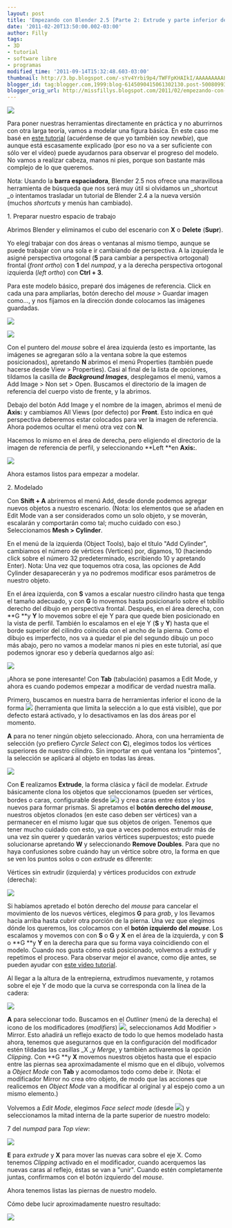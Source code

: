 ```yaml
---
layout: post
title: 'Empezando con Blender 2.5 [Parte 2: Extrude y parte inferior del modelo]'
date: '2011-02-20T13:50:00.002-03:00'
author: Filly
tags:
- 3D
- tutorial
- software libre
- programas
modified_time: '2011-09-14T15:32:48.603-03:00'
thumbnail: http://3.bp.blogspot.com/-sYv4Yrbi9p4/TWFFpKHAIkI/AAAAAAAAALM/C0u0TiRD0lg/s72-c/blender.png
blogger_id: tag:blogger.com,1999:blog-6145090415061302130.post-5008099346645009738
blogger_orig_url: http://missfillys.blogspot.com/2011/02/empezando-con-blender-25-parte-2.html
---
```


[![](http://3.bp.blogspot.com/-sYv4Yrbi9p4/TWFFpKHAIkI/AAAAAAAAALM/C0u0TiRD0lg/s320/blender.png)][0]

Para poner nuestras herramientas directamente en práctica y no aburrirnos con otra larga teoría, vamos a modelar
una figura básica. En este caso me basé en [este tutorial][1] (acuérdense de que yo también soy _newbie_), que aunque
está escasamente explicado (por eso no va a ser suficiente con sólo ver el vídeo) puede ayudarnos para observar el
progreso del modelo. No vamos a realizar cabeza, manos ni pies, porque son bastante más complejo de lo que queremos.  

Nota: Usando la **barra espaciadora**, Blender 2.5 nos ofrece una maravillosa herramienta de búsqueda que nos será muy
útil si olvidamos un _shortcut _o intentamos trasladar un tutorial de Blender 2.4 a la nueva versión (muchos _shortcuts_
y menús han cambiado).  

1\. Preparar nuestro espacio de trabajo

Abrimos Blender y eliminamos el cubo del escenario con **X** o **Delete** (**Supr**).

Yo elegí trabajar con dos áreas o ventanas al mismo tiempo, aunque se puede trabajar con una sola e ir cambiando de
perspectiva. A la izquierda le asigné perspectiva ortogonal (**5** para cambiar a perspectiva ortogonal) frontal
(_front ortho_) con **1** del _numpad_, y a la derecha perspectiva ortogonal izquierda (_left ortho_) con **Ctrl + 3**.

Para este modelo básico, preparé dos imágenes de referencia. Click en cada una para ampliarlas, botón derecho del
_mouse_ \> Guardar imagen como..., y nos fijamos en la dirección donde colocamos las imágenes guardadas.

[![](http://1.bp.blogspot.com/-m-ULbPqenxE/TVsGHnBDW9I/AAAAAAAAAJw/f6XO7NOXDgk/s200/blenderreference1.png)][2]

[![](http://4.bp.blogspot.com/-hOfVE9CyPzg/TVt7sGQw24I/AAAAAAAAAJ8/ai4Rm78ar94/s200/blenderreference2.png)][4]  

Con el puntero del _mouse_ sobre el área izquierda (esto es importante, las imágenes se agregaran sólo a la ventana
sobre la que estemos posicionados), apretando **N** abrimos el menú Properties (también puede hacerse desde View \>
Properties). Casi al final de la lista de opciones, tildamos la casilla de _**Background Images**_, desplegamos el menú,
vamos a Add Image \> Non set \> Open. Buscamos el directorio de la imagen de referencia del cuerpo visto de frente, y
la abrimos.  

Debajo del botón Add Image y el nombre de la imagen, abrimos el menú de **Axis:** y cambiamos All Views (por defecto)
por **Front**. Esto indica en qué perspectiva deberemos estar colocados para ver la imagen de referencia. Ahora podemos
ocultar el menú otra vez con **N**.

Hacemos lo mismo en el área de derecha, pero eligiendo el directorio de la imagen de referencia de perfil, y
seleccionando **Left **en **Axis:**.  

[![](http://2.bp.blogspot.com/-j-cQXk7MkLM/TVuHNGUuDQI/AAAAAAAAAKM/jGGEzLyf7dY/s320/blendertutorial1.png)][5]

Ahora estamos listos para empezar a modelar.

2\. Modelado  

Con **Shift + A** abriremos el menú Add, desde donde podemos agregar nuevos objetos a nuestro escenario. (Nota: los
elementos que se añaden en Edit Mode van a ser considerados como un solo objeto, y se moverán, escalarán y comportarán
como tal; mucho cuidado con eso.) Seleccionamos **Mesh \> Cylinder**.  

En el menú de la izquierda (Object Tools), bajo el título "Add Cylinder", cambiamos el número de vértices (Vertices)
por, digamos, 10 (haciendo click sobre el número 32 predeterminado, escribiendo 10 y apretando Enter). Nota: Una vez
que toquemos otra cosa, las opciones de Add Cylinder desaparecerán y ya no podremos modificar esos parámetros de
nuestro objeto.

En el área izquierda, con **S** vamos a escalar nuestro cilindro hasta que tenga el tamaño adecuado, y con **G** lo
movemos hasta posicionarlo sobre el tobillo derecho del dibujo en perspectiva frontal. Después, en el área derecha,
con **G **y **Y** lo movemos sobre el eje Y para que quede bien posicionado en la vista de perfil. También lo escalamos
en el eje Y (**S** y **Y**) hasta que el borde superior del cilindro coincida con el ancho de la pierna. Como el dibujo
es imperfecto, nos va a quedar el pie del segundo dibujo un poco más abajo, pero no vamos a modelar manos ni pies en
este tutorial, así que podemos ignorar eso y debería quedarnos algo así:  

[![](http://4.bp.blogspot.com/-vQO00kaLOwE/TWBnOwY2vZI/AAAAAAAAAKs/_AxgBpz8uE0/s320/blendertutorial2.png)][6] 
 
¡Ahora se pone interesante! Con **Tab** (tabulación) pasamos a Edit Mode, y ahora es cuando podemos empezar a modificar
de verdad nuestra malla.  

Primero, buscamos en nuestra barra de herramientas inferior el icono de la forma
![](http://2.bp.blogspot.com/-jgUZ-NUMaVY/TWAf-agm64I/AAAAAAAAAKg/ZLEoDD6iTq8/s1600/blendericon.png)
(herramienta que limita la selección a lo que está visible), que por defecto estará activado, y lo desactivamos
en las dos áreas por el momento.

**A** para no tener ningún objeto seleccionado. Ahora, con una herramienta de selección (yo prefiero _Cyrcle Select_ con
**C**), elegimos todos los vértices superiores de nuestro cilindro. Sin importar en qué ventana los "pintemos", la
selección se aplicará al objeto en todas las áreas.  

[![](http://1.bp.blogspot.com/-ibNdmBhUYqw/TWBngynY6NI/AAAAAAAAAKw/r6ycRkDRZn0/s320/blendertutorial4.png)][7]  

Con **E** realizamos **Extrude**, la forma clásica y fácil de modelar. _Extrude_ básicamente clona los objetos que
seleccionamos (pueden ser vértices, bordes o caras, configurable desde
![](http://4.bp.blogspot.com/-fUN2ksxoJKQ/TWAtNZ6b6LI/AAAAAAAAAKo/AbFq09TQ7Hg/s1600/blendericon2.png)) y crea caras
entre éstos y los nuevos para formar prismas. Si apretamos el **botón derecho del _mouse_**, nuestros objetos clonados
(en este caso deben ser vértices) van a permanecer en el mismo lugar que sus objetos de origen. Tenemos que tener mucho
cuidado con esto, ya que a veces podemos extrudir más de una vez sin querer y quedarán varios vértices superpuestos;
esto puede solucionarse apretando **W** y seleccionando **Remove Doubles**. Para que no haya confusiones sobre cuándo
hay un vértice sobre otro, la forma en que se ven los puntos solos o con _extrude_ es diferente:  

Vértices sin extrudir (izquierda) y vértices producidos con _extrude_ (derecha):

[![](http://4.bp.blogspot.com/-2b2ela3YLtA/TWBtN3SF2JI/AAAAAAAAAK0/jO8iZ-9yek0/s320/blendertutorial5.png)][8]

Si habíamos apretado el botón derecho del _mouse_ para cancelar el movimiento de los nuevos vértices, elegimos **G**
para _grab_, y los llevamos hacia arriba hasta cubrir otra porción de la pierna. Una vez que elegimos dónde los
queremos, los colocamos con el **botón izquierdo del _mouse_**. Los escalamos y movemos con con **S** o **G** y **X**
en el área de la izquierda, y con **S** o **G **y **Y** en la derecha para que su forma vaya coincidiendo con el modelo.
Cuando nos gusta cómo está posicionado, volvemos a extrudir y repetimos el proceso. Para observar mejor el avance,
como dije antes, se pueden ayudar con [este video tutorial][1].  

Al llegar a la altura de la entrepierna, extrudimos nuevamente, y rotamos sobre el eje Y de modo que la curva se
corresponda con la línea de la cadera:  

[![](http://3.bp.blogspot.com/-SA8h9VeUw-U/TWChrO7Ui_I/AAAAAAAAAK4/9qjbbBPl0mk/s320/blendertutorial6.png)][9]  

**A** para seleccionar todo. Buscamos en el _Outliner_ (menú de la derecha) el icono de los modificadores (_modifiers_)
![](http://3.bp.blogspot.com/-ArCLadm8_N4/TWCjxfnxHYI/AAAAAAAAAK8/A3Ww3UObwwE/s1600/blendertutorial7.png), seleccionamos
Add Modifier \> Mirror. Esto añadirá un reflejo exacto de todo lo que hemos modelado hasta ahora, tenemos que
asegurarnos que en la configuración del modificador estén tildadas las casillas _X _y _Merge_, y también activaremos la
opción _Clipping_. Con **G **y **X** movemos nuestros objetos hasta que el espacio entre las piernas sea aproximadamente
el mismo que en el dibujo, volvemos a _Object Mode_ con **Tab** y acomodamos todo como debe ir. (Nota: el modificador
Mirror no crea otro objeto, de modo que las acciones que realicemos en _Object Mode_ van a modificar al original y al
espejo como a un mismo elemento.)  

Volvemos a _Edit Mode_, elegimos _Face select mode_ (desde
![](http://4.bp.blogspot.com/-fUN2ksxoJKQ/TWAtNZ6b6LI/AAAAAAAAAKo/AbFq09TQ7Hg/s1600/blendericon2.png)) y seleccionamos
la mitad interna de la parte superior de nuestro modelo:  

7 del _numpad_ para _Top view_:

[![](http://3.bp.blogspot.com/-y0hn-U58Jv4/TWCojVgteYI/AAAAAAAAALA/wnElooqMDyU/s320/blendertutorial9.png)][10]

**E** para _extrude_ y **X** para mover las nuevas cara sobre el eje X. Como tenemos _Clipping_ activado en el
modificador, cuando acerquemos las nuevas caras al reflejo, éstas se van a "unir". Cuando estén completamente juntas,
confirmamos con el botón izquierdo del _mouse_.

Ahora tenemos listas las piernas de nuestro modelo.  

Cómo debe lucir aproximadamente nuestro resultado:

[![](http://3.bp.blogspot.com/-vYBGOm1nswM/TWFEJYu-_hI/AAAAAAAAALI/_hxqM3rdHtM/s320/blendertutorial8.png)][11]

[0]: http://3.bp.blogspot.com/-sYv4Yrbi9p4/TWFFpKHAIkI/AAAAAAAAALM/C0u0TiRD0lg/s1600/blender.png
[1]: http://www.youtube.com/watch?v=9BdzTufv3_0
[2]: http://1.bp.blogspot.com/-m-ULbPqenxE/TVsGHnBDW9I/AAAAAAAAAJw/f6XO7NOXDgk/s1600/blenderreference1.png
[4]: http://4.bp.blogspot.com/-hOfVE9CyPzg/TVt7sGQw24I/AAAAAAAAAJ8/ai4Rm78ar94/s1600/blenderreference2.png
[5]: http://2.bp.blogspot.com/-j-cQXk7MkLM/TVuHNGUuDQI/AAAAAAAAAKM/jGGEzLyf7dY/s1600/blendertutorial1.png
[6]: http://4.bp.blogspot.com/-vQO00kaLOwE/TWBnOwY2vZI/AAAAAAAAAKs/_AxgBpz8uE0/s1600/blendertutorial2.png
[7]: http://1.bp.blogspot.com/-ibNdmBhUYqw/TWBngynY6NI/AAAAAAAAAKw/r6ycRkDRZn0/s1600/blendertutorial4.png
[8]: http://4.bp.blogspot.com/-2b2ela3YLtA/TWBtN3SF2JI/AAAAAAAAAK0/jO8iZ-9yek0/s1600/blendertutorial5.png
[9]: http://3.bp.blogspot.com/-SA8h9VeUw-U/TWChrO7Ui_I/AAAAAAAAAK4/9qjbbBPl0mk/s1600/blendertutorial6.png
[10]: http://3.bp.blogspot.com/-y0hn-U58Jv4/TWCojVgteYI/AAAAAAAAALA/wnElooqMDyU/s1600/blendertutorial9.png
[11]: http://3.bp.blogspot.com/-vYBGOm1nswM/TWFEJYu-_hI/AAAAAAAAALI/_hxqM3rdHtM/s1600/blendertutorial8.png